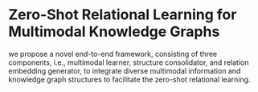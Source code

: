 # Zero-Shot Relational Learning for Multimodal Knowledge Graphs
we propose a novel end-to-end framework, consisting of three components, i.e., multimodal learner, structure consolidator, and relation embedding generator, to integrate diverse multimodal information and knowledge graph structures to facilitate the zero-shot relational learning.


